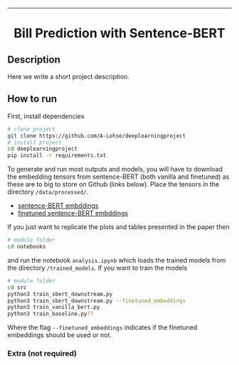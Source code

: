 ---

<div align="center">    
 
# Bill Prediction with Sentence-BERT    
 
</div>
 
## Description   
Here we write a short project description.

## How to run   
First, install dependencies   
```bash
# clone project   
git clone https://github.com/A-Lohse/deeplearningproject
# install project   
cd deeplearningproject
pip install -r requirements.txt
 ```   

To generate and run most outputs and models, you will have to download the embedding tensors from sentence-BERT (both vanilla and finetuned) as these are to big to store on Github (links below). Place the tensors in the directory `/data/processed/`.
* [sentence-BERT embddings](gdrive)
* [finetuned sentence-BERT embddings](gdrive)

If you just want to replicate the plots and tables presented in the paper then
```bash
# module folder
cd notebooks
```
and run the notebook `analysis.ipynb` which loads the trained models from the directory `/trained_models`. If you want to train the models 
```bash
# module folder
cd src
python3 train_sbert_downstream.py
python3 train_sbert_downstream.py --finetuned_embeddings
python3 train_vanilla_bert.py
python3 train_baseline.py??
```

Where the flag `--finetuned_embeddings` indicates if the finetuned embeddings should be used or not.

### Extra (not required)






